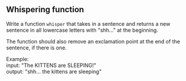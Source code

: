 ## Whispering function  
Write a function `whisper` that takes in a sentence and returns a new sentence in all lowercase letters with "shh..." at the beginning. 

The function should also remove an exclamation point at the end of the sentence, if there is one. 

Example:  
input: "The KITTENS are SLEEPING!"  
output: "shh... the kittens are sleeping"

